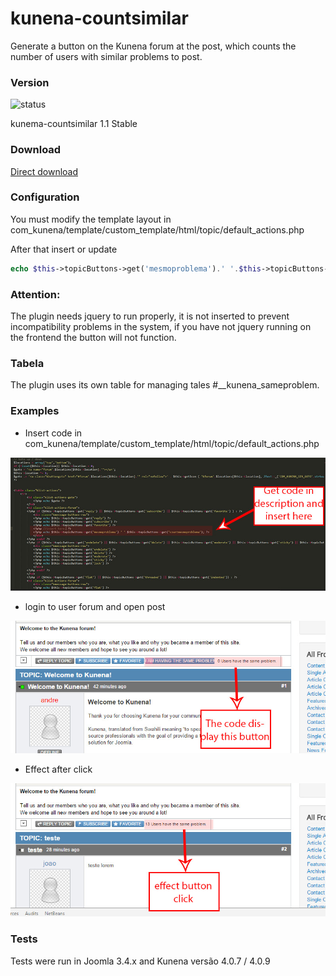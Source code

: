 # kunena-countsimilar
Generate a button on the Kunena forum at the post, which counts the number of users with similar problems to post.

### Version 
![status](https://api.travis-ci.org/androidealp/kunena-countsimilar.svg?branch=master)

kunema-countsimilar 1.1 Stable 

### Download
[Direct download](https://github.com/androidealp/kunema-countsimilar/blob/master/countsimilar.zip?raw=true)

### Configuration

You must modify the template layout in com_kunena/template/custom_template/html/topic/default_actions.php

After that insert or update

```php
echo $this->topicButtons->get('mesmoproblema').' '.$this->topicButtons->get('countmesmoproblema');
```

### Attention:

The plugin needs jquery to run properly, it is not inserted to prevent incompatibility problems in the system, if you have not jquery running on the frontend the button will not function.

### Tabela

The plugin uses its own table for managing tales #__kunena_sameproblem.

### Examples

* Insert code in com_kunena/template/custom_template/html/topic/default_actions.php

![Example 1](https://github.com/androidealp/kunema-countsimilar/blob/master/prints/exemple1.jpg "Example 1")

* login to user forum and open post

![Example 2](https://github.com/androidealp/kunema-countsimilar/blob/master/prints/exemple2.jpg "Example 2")

* Effect after click

![Example 3](https://github.com/androidealp/kunema-countsimilar/blob/master/prints/exemple3.jpg "Example 3")

### Tests

Tests were run in Joomla 3.4.x and Kunena versão 4.0.7 / 4.0.9



